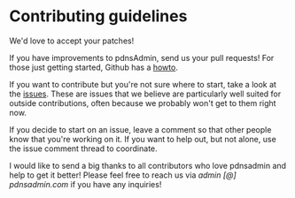 # Contributing guidelines

We'd love to accept your patches!

If you have improvements to pdnsAdmin, send us your pull requests! For those
just getting started, Github has a [howto](https://help.github.com/articles/using-pull-requests/).

If you want to contribute but you're not sure where to start, take a look at the
[issues](https://github.com/pdnsadmin/pdnsadmin/issues).
These are issues that we believe are particularly well suited for outside
contributions, often because we probably won't get to them right now.

If you decide to start on an issue, leave a comment so that other people know that
you're working on it. If you want to help out, but not alone, use the issue
comment thread to coordinate.

I would like to send a big thanks to all contributors who love pdnsadmin and help to get it better!
Please feel free to reach us via *admin [@] pdnsadmin.com* if you have any inquiries!